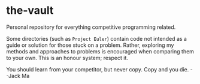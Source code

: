 # the-vault
Personal repository for everything competitive programming related.

Some directories (such as `Project Euler`) contain code not intended as a guide or solution for those stuck on a problem. Rather, exploring my methods and approaches to problems is encouraged when comparing them to your own. This is an honour system; respect it.

You should learn from your competitor, but never copy. Copy and you die. --Jack Ma

